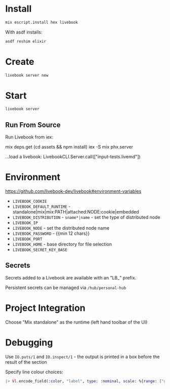 # Install

```sh
mix escript.install hex livebook
```

With asdf installs:

```sh
asdf reshim elixir
```

# Create

```sh
livebook server new
```

# Start

```sh
livebook server
```

## Run From Source

Run Livebook from iex:

mix deps.get
(cd assets && npm install)
iex -S mix phx.server

...load a livebook:
LivebookCLI.Server.call(["input-tests.livemd"])

# Environment

https://github.com/livebook-dev/livebook#environment-variables

* `LIVEBOOK_COOKIE`
* `LIVEBOOK_DEFAULT_RUNTIME` - standalone|mix|mix:PATH|attached:NODE:cookie|embedded
* `LIVEBOOK_DISTRIBUTION` - `sname*|name` - set the type of distributed node
* `LIVEBOOK_IP`
* `LIVEBOOK_NODE` - set the distributed node name
* `LIVEBOOK_PASSWORD` - {{min 12 chars}}
* `LIVEBOOK_PORT`
* `LIVEBOOK_HOME` - base directory for file selection
* `LIVEBOOK_SECRET_KEY_BASE`

## Secrets

Secrets added to a Livebook are available with an "LB_" prefix.

Persistent secrets can be managed via `/hub/personal-hub`

# Project Integration

Choose "Mix standalone" as the runtime (left hand toolbar of the UI)

# Debugging

Use `IO.puts/1` and `IO.inspect/1` - the output is printed in a box before the result of the section

Specify line colour choices:

```elixir
|> Vl.encode_field(:color, "label", type: :nominal, scale: %{range: ["green", "blue"]})
```
